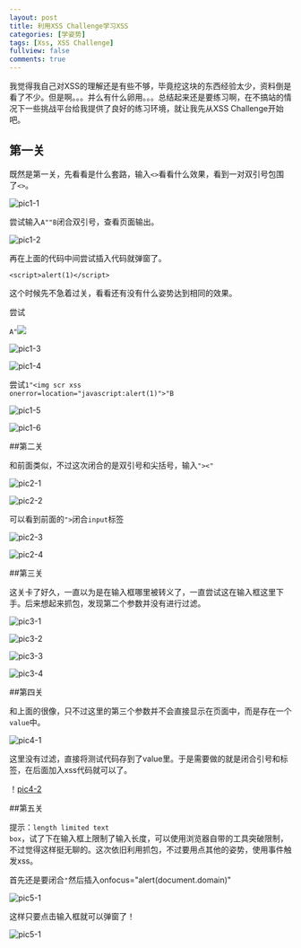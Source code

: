 ```yaml
---
layout: post
title: 利用XSS Challenge学习XSS
categories: [学姿势]
tags: [Xss, XSS Challenge]
fullview: false
comments: true
---
```

我觉得我自己对XSS的理解还是有些不够，毕竟挖这块的东西经验太少，资料倒是看了不少。但是啊。。。并么有什么卵用。。。总结起来还是要练习啊，在不搞站的情况下一些挑战平台给我提供了良好的练习环境，就让我先从XSS Challenge开始吧。


## 第一关
既然是第一关，先看看是什么套路，输入<code><></code>看看什么效果，看到一对双引号包围了<code><></code>。

![pic1-1](http://o8lgx56x1.bkt.clouddn.com/blog/img/xss-challenges-1-1.png)

尝试输入<code>A""B</code>闭合双引号，查看页面输出。 

![pic1-2](http://o8lgx56x1.bkt.clouddn.com/blog/img/xss-challenges-1-2.png)

再在上面的代码中间尝试插入代码就弹窗了。<pre><code>&lt;script&gt;alert(1)&lt;/script&gt;</code></pre>

这个时候先不急着过关，看看还有没有什么姿势达到相同的效果。

尝试<pre><code>A"<img src=xss onerror=alert(1)></code></pre>

![pic1-3](http://o8lgx56x1.bkt.clouddn.com/blog/img/xss-challenges-1-3.png)

![pic1-4](http://o8lgx56x1.bkt.clouddn.com/blog/img/xss-challenges-1-4.png)

尝试<code>1"<img scr xss onerror=location="javascript:alert(1)">"B</code>

![pic1-5](http://o8lgx56x1.bkt.clouddn.com/blog/img/xss-challenges-1-5.png)

![pic1-6](http://o8lgx56x1.bkt.clouddn.com/blog/img/xss-challenges-1-6.png)


##第二关

和前面类似，不过这次闭合的是双引号和尖括号，输入<code>"><"</code>

![pic2-1](http://o8lgx56x1.bkt.clouddn.com/blog/img/xss-challenges-2-1.png)

![pic2-2](http://o8lgx56x1.bkt.clouddn.com/blog/img/xss-challenges-2-2.png)

可以看到前面的<code>"></code>闭合<code>input</code>标签

![pic2-3](http://o8lgx56x1.bkt.clouddn.com/blog/img/xss-challenges-2-3.png)

![pic2-4](http://o8lgx56x1.bkt.clouddn.com/blog/img/xss-challenges-2-4.png)


##第三关

这关卡了好久，一直以为是在输入框哪里被转义了，一直尝试这在输入框这里下手。后来想起来抓包，发现第二个参数并没有进行过滤。

![pic3-1](http://o8lgx56x1.bkt.clouddn.com/blog/img/xss-challenges-3-1.png)

![pic3-2](http://o8lgx56x1.bkt.clouddn.com/blog/img/xss-challenges-3-2.png)

![pic3-3](http://o8lgx56x1.bkt.clouddn.com/blog/img/xss-challenges-3-3.png)

![pic3-4](http://o8lgx56x1.bkt.clouddn.com/blog/img/xss-challenges-3-4.png)


##第四关

和上面的很像，只不过这里的第三个参数并不会直接显示在页面中，而是存在一个<code>value</code>中。

![pic4-1](http://o8lgx56x1.bkt.clouddn.com/blog/img/xss-challenges-4-1.png)

这里没有过滤，直接将测试代码存到了value里。于是需要做的就是闭合引号和标签，在后面加入xss代码就可以了。

！[pic4-2](http://o8lgx56x1.bkt.clouddn.com/blog/img/xss-challenges-4-2.png)


##第五关

提示：<code>length limited text box</code>，试了下在输入框上限制了输入长度，可以使用浏览器自带的工具突破限制，不过觉得这样挺无聊的。这次依旧利用抓包，不过要用点其他的姿势，使用事件触发xss。

首先还是要闭合<code>"</code>然后插入onfocus="alert(document.domain)" 

![pic5-1](http://o8lgx56x1.bkt.clouddn.com/blog/img/xss-challenges-5-1.png)

这样只要点击输入框就可以弹窗了！

![pic5-1](http://o8lgx56x1.bkt.clouddn.com/blog/img/xss-challenges-5-2.png)




